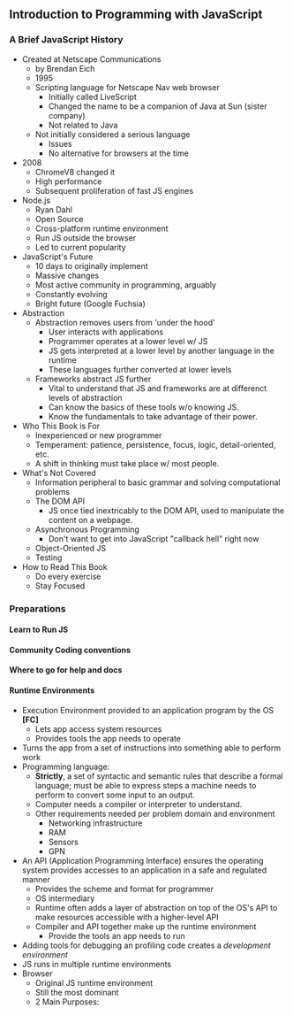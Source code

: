 ## Introduction to Programming with JavaScript

### A Brief JavaScript History
- Created at Netscape Communications
  + by Brendan Eich
  + 1995
  + Scripting language for Netscape Nav web browser
    * Initially called LiveScript
    * Changed the name to be a companion of Java at Sun (sister company)
    * Not related to Java
  + Not initially considered a serious language
    * Issues
    * No alternative for browsers at the time
- 2008
  + ChromeV8 changed it
  + High performance
  + Subsequent proliferation of fast JS engines
- Node.js
  + Ryan Dahl
  + Open Source
  + Cross-platform runtime environment
  + Run JS outside the browser
  + Led to current popularity
- JavaScript's Future
  + 10 days to originally implement
  + Massive changes
  + Most active community in programming, arguably
  + Constantly evolving
  + Bright future (Google Fuchsia)
- Abstraction
  + Abstraction removes users from 'under the hood'
    * User interacts with applications
    * Programmer operates at a lower level w/ JS
    * JS gets interpreted at a lower level by another language in the runtime
    * These languages further converted at lower levels
  + Frameworks abstract JS further
    * Vital to understand that JS and frameworks are at differenct levels of abstraction
    * Can know the basics of these tools w/o knowing JS.
    * Know the fundamentals to take advantage of their power.
- Who This Book is For
  + Inexperienced or new programmer
  + Temperament: patience, persistence, focus, logic, detail-oriented, etc.
  + A shift in thinking must take place w/ most people.
- What's Not Covered
  + Information peripheral to basic grammar and solving computational problems
  + The DOM API
    * JS once tied inextricably to the DOM API, used to manipulate the content on a webpage.
  + Asynchronous Programming
    * Don't want to get into JavaScript "callback hell" right now
  + Object-Oriented JS
  + Testing
- How to Read This Book
  + Do every exercise
  + Stay Focused

### Preparations
#### Learn to Run JS
#### Community Coding conventions
#### Where to go for help and docs
#### Runtime Environments
- Execution Environment provided to an application program by the OS **[FC]**
  + Lets app access system resources
  + Provides tools the app needs to operate
- Turns the app from a set of instructions into something able to perform work
- Programming language:
  + **Strictly**, a set of syntactic and semantic rules that describe a formal language; must be able to express steps a machine needs to perform to convert some input to an output.
  + Computer needs a compiler or interpreter to understand.
  + Other requirements needed per problem domain and environment
    * Networking infrastructure
    * RAM
    * Sensors
    * GPN
- An API (Application Programming Interface) ensures the operating system provides accesses to an application in a safe and regulated manner
  + Provides the scheme and format for programmer
  + OS intermediary
  + Runtime often adds a layer of abstraction on top of the OS's API to make resources accessible with a higher-level API
  + Compiler and API together make up the runtime environment
    * Provide the tools an app needs to run
- Adding tools for debugging an profiling code creates a *development environment*
- JS runs in multiple runtime environments
- Browser
  + Original JS runtime environment
  + Still the most dominant
  + 2 Main Purposes:
    